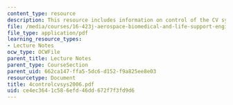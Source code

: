 ```yaml
---
content_type: resource
description: This resource includes information on control of the CV system.
file: /media/courses/16-423j-aerospace-biomedical-and-life-support-engineering-spring-2006/ce4ec3641c586efd46dd672f7f3fd9d6_4controlcvsys2006.pdf
file_type: application/pdf
learning_resource_types:
- Lecture Notes
ocw_type: OCWFile
parent_title: Lecture Notes
parent_type: CourseSection
parent_uid: 662ca147-ffa5-5dc6-d152-f9a825ee8e03
resourcetype: Document
title: 4controlcvsys2006.pdf
uid: ce4ec364-1c58-6efd-46dd-672f7f3fd9d6
---
```

